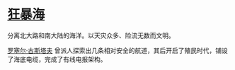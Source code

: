 # [狂暴海](../地区/狂暴海.md)

分离北大路和南大陆的海洋。以天灾众多、险流无数而文明。

[罗塞尔·古斯塔夫](../人物/罗塞尔·古斯塔夫.md) 曾派人探索出几条相对安全的航道，其后开启了殖民时代，铺设了海底电缆，完成了有线电报架构。
